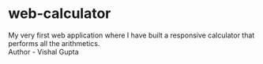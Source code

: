 # web-calculator <br>

My very first web application where I have built a responsive calculator that performs all the arithmetics.<br>
Author - Vishal Gupta
